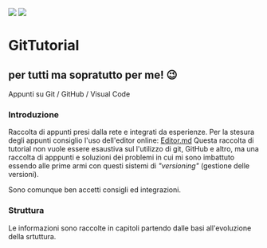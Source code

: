 ![](https://img.shields.io/badge/license-GPL-blue) ![](https://img.shields.io/badge/Language-ITA-yellow)
# GitTutorial
## per tutti ma sopratutto per me! :wink:
Appunti su Git / GitHub / Visual Code

### Introduzione

Raccolta di appunti presi dalla rete e integrati da esperienze.
Per la stesura degli appunti consiglio l'uso dell'editor online:
[Editor.md](https://pandao.github.io/editor.md/en.html "Editor.md")
Questa raccolta di tutorial non vuole essere esaustiva sul l'utilizzo di git, GitHub e altro, ma una raccolta di apppunti e soluzioni dei problemi in cui mi sono imbattuto essendo alle prime armi con questi sistemi di *"versioning"* (gestione delle versioni).

Sono comunque ben accetti consigli ed integrazioni.

### Struttura
Le informazioni sono raccolte in capitoli partendo dalle basi all'evoluzione della srtuttura.
